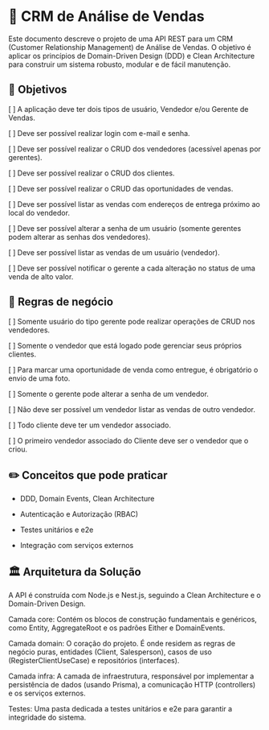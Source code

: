 # 📝 CRM de Análise de Vendas

Este documento descreve o projeto de uma API REST para um CRM (Customer Relationship Management) de Análise de Vendas. O objetivo é aplicar os princípios de Domain-Driven Design (DDD) e Clean Architecture para construir um sistema robusto, modular e de fácil manutenção.

## 🎯 Objetivos

[ ] A aplicação deve ter dois tipos de usuário, Vendedor e/ou Gerente de Vendas.

[ ] Deve ser possível realizar login com e-mail e senha.

[ ] Deve ser possível realizar o CRUD dos vendedores (acessível apenas por gerentes).

[ ] Deve ser possível realizar o CRUD dos clientes.

[ ] Deve ser possível realizar o CRUD das oportunidades de vendas.

[ ] Deve ser possível listar as vendas com endereços de entrega próximo ao local do vendedor.

[ ] Deve ser possível alterar a senha de um usuário (somente gerentes podem alterar as senhas dos vendedores).

[ ] Deve ser possível listar as vendas de um usuário (vendedor).

[ ] Deve ser possível notificar o gerente a cada alteração no status de uma venda de alto valor.


## 📑 Regras de negócio

[ ] Somente usuário do tipo gerente pode realizar operações de CRUD nos vendedores.

[ ] Somente o vendedor que está logado pode gerenciar seus próprios clientes.

[ ] Para marcar uma oportunidade de venda como entregue, é obrigatório o envio de uma foto.

[ ] Somente o gerente pode alterar a senha de um vendedor.

[ ] Não deve ser possível um vendedor listar as vendas de outro vendedor.

[ ] Todo cliente deve ter um vendedor associado.

[ ] O primeiro vendedor associado do Cliente deve ser o vendedor que o criou.


## ✏️ Conceitos que pode praticar

- DDD, Domain Events, Clean Architecture

- Autenticação e Autorização (RBAC)

- Testes unitários e e2e

- Integração com serviços externos

## 🏛️ Arquitetura da Solução

A API é construída com Node.js e Nest.js, seguindo a Clean Architecture e o Domain-Driven Design.

Camada core: Contém os blocos de construção fundamentais e genéricos, como Entity, AggregateRoot e os padrões Either e DomainEvents.

Camada domain: O coração do projeto. É onde residem as regras de negócio puras, entidades (Client, Salesperson), casos de uso (RegisterClientUseCase) e repositórios (interfaces).

Camada infra: A camada de infraestrutura, responsável por implementar a persistência de dados (usando Prisma), a comunicação HTTP (controllers) e os serviços externos.

Testes: Uma pasta dedicada a testes unitários e e2e para garantir a integridade do sistema.
